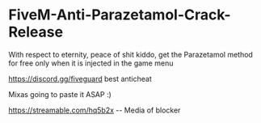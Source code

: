 # FiveM-Anti-Parazetamol-Crack-Release
With respect to eternity, peace of shit kiddo, get the Parazetamol method for free only when it is injected in the game menu

https://discord.gg/fiveguard best anticheat

Mixas going to paste it ASAP :)

https://streamable.com/hq5b2x -- Media of blocker
